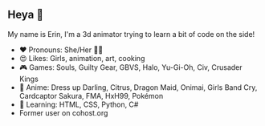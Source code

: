## Heya 👋 
My name is Erin, I'm a 3d animator trying to learn a bit of code on the side!
- ❤️ Pronouns: She/Her 🏳️‍⚧️
- 😍 Likes: Girls, animation, art, cooking
- 🎮 Games: Souls, Guilty Gear, GBVS, Halo, Yu-Gi-Oh, Civ, Crusader Kings
- 🎀 Anime: Dress up Darling, Citrus, Dragon Maid, Onimai, Girls Band Cry, Cardcaptor Sakura, FMA, HxH99, Pokémon
- 🔰 Learning: HTML, CSS, Python, C#
- Former user on cohost.org
<!--
**cellhead/cellhead** is a ✨ _special_ ✨ repository because its `README.md` (this file) appears on your GitHub profile.

Here are some ideas to get you started:

- 🔭 I’m currently working on ...
- 🌱 I’m currently learning ...
- 👯 I’m looking to collaborate on ...
- 🤔 I’m looking for help with ...
- 💬 Ask me about ...
- 📫 How to reach me: ...
- 😄 Pronouns: ...
- ⚡ Fun fact: ...
-->
